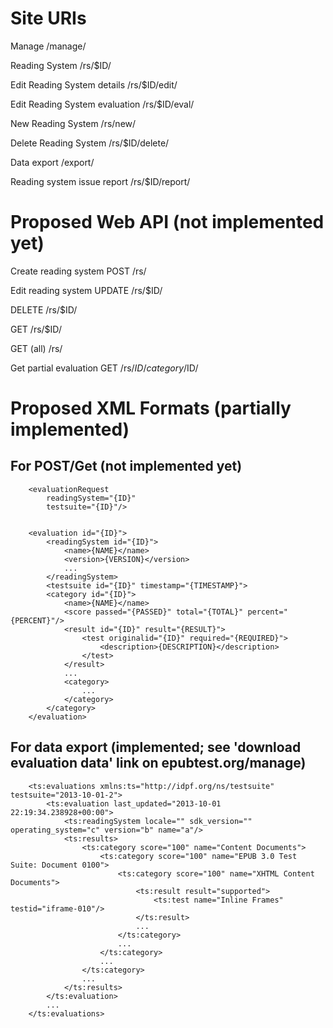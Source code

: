 Site URIs
========

Manage
/manage/

Reading System
/rs/$ID/

Edit Reading System details
/rs/$ID/edit/

Edit Reading System evaluation
/rs/$ID/eval/

New Reading System
/rs/new/

Delete Reading System
/rs/$ID/delete/

Data export
/export/

Reading system issue report
/rs/$ID/report/



Proposed Web API (not implemented yet)
=======

Create reading system
POST /rs/

Edit reading system
UPDATE /rs/$ID/

DELETE /rs/$ID/

GET /rs/$ID/

GET (all) /rs/

Get partial evaluation
GET /rs/$ID/category/$ID/


Proposed XML Formats (partially implemented)
=======

For POST/Get (not implemented yet)
------------

        <evaluationRequest
            readingSystem="{ID}"
            testsuite="{ID}"/>


        <evaluation id="{ID}">
            <readingSystem id="{ID}">
                <name>{NAME}</name>
                <version>{VERSION}</version>
                ...
            </readingSystem>
            <testsuite id="{ID}" timestamp="{TIMESTAMP}">
            <category id="{ID}">
                <name>{NAME}</name>
                <score passed="{PASSED}" total="{TOTAL}" percent="{PERCENT}"/>
                <result id="{ID}" result="{RESULT}">
                    <test originalid="{ID}" required="{REQUIRED}">
                        <description>{DESCRIPTION}</description>
                    </test>
                </result>
                ...
                <category>
                    ...
                </category>
            </category>
        </evaluation>


For data export (implemented; see 'download evaluation data' link on epubtest.org/manage)
-------------

        <ts:evaluations xmlns:ts="http://idpf.org/ns/testsuite" testsuite="2013-10-01-2">
            <ts:evaluation last_updated="2013-10-01 22:19:34.238928+00:00">
                <ts:readingSystem locale="" sdk_version="" operating_system="c" version="b" name="a"/>
                <ts:results>
                    <ts:category score="100" name="Content Documents">
                        <ts:category score="100" name="EPUB 3.0 Test Suite: Document 0100">
                            <ts:category score="100" name="XHTML Content Documents">
                                <ts:result result="supported">
                                    <ts:test name="Inline Frames" testid="iframe-010"/>
                                </ts:result>
                                ...
                            </ts:category>
                            ...
                        </ts:category>
                        ...
                    </ts:category>
                    ...
                </ts:results>
            </ts:evaluation>
            ...
        </ts:evaluations>
